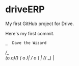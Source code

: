 # driveERP

My first GitHub project for Drive.

Here's my first commit.


    _  Dave the Wizard
  _/*\_  
 _(o.o)_(*) 
(_  o  _)|
  / o \  |
 (_/ \_) |  
